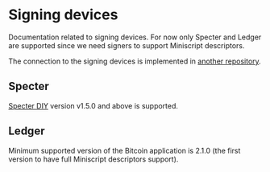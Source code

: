 # Signing devices

Documentation related to signing devices. For now only Specter and Ledger are supported since we
need signers to support Miniscript descriptors.

The connection to the signing devices is implemented in [another
repository](https://github.com/wizardsardine/async-hwi).


## Specter

[Specter DIY](https://github.com/cryptoadvance/specter-diy) version v1.5.0 and above is supported.

## Ledger

Minimum supported version of the Bitcoin application is 2.1.0 (the first version to have  full
Miniscript descriptors support).
